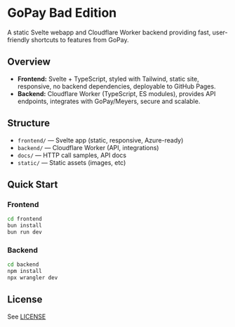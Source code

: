 # GoPay Bad Edition

A static Svelte webapp and Cloudflare Worker backend providing fast, user-friendly shortcuts to features from GoPay.

## Overview

- **Frontend:** Svelte + TypeScript, styled with Tailwind, static site, responsive, no backend dependencies, deployable to GitHub Pages.
- **Backend:** Cloudflare Worker (TypeScript, ES modules), provides API endpoints, integrates with GoPay/Meyers, secure and scalable.

## Structure

- `frontend/` — Svelte app (static, responsive, Azure-ready)
- `backend/` — Cloudflare Worker (API, integrations)
- `docs/` — HTTP call samples, API docs
- `static/` — Static assets (images, etc)

## Quick Start

### Frontend

```sh
cd frontend
bun install
bun run dev
```

### Backend

```sh
cd backend
npm install
npx wrangler dev
```

## License

See [LICENSE](./LICENSE)
